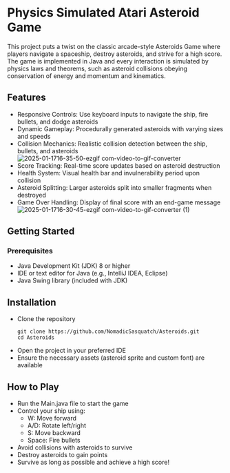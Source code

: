 # Physics Simulated Atari Asteroid Game
This project puts a twist on the classic arcade-style Asteroids Game where players navigate a spaceship, destroy asteroids, and strive for a high score. The game is implemented in Java and every interaction is simulated by physics laws and theorems, such as asteroid collisions obeying conservation of energy and momentum and kinematics.




## Features
- Responsive Controls: Use keyboard inputs to navigate the ship, fire bullets, and dodge asteroids
- Dynamic Gameplay: Procedurally generated asteroids with varying sizes and speeds
- Collision Mechanics: Realistic collision detection between the ship, bullets, and asteroids
![2025-01-1716-35-50-ezgif com-video-to-gif-converter](https://github.com/user-attachments/assets/a1902527-19e4-4118-850e-f802de633e54)
- Score Tracking: Real-time score updates based on asteroid destruction
- Health System: Visual health bar and invulnerability period upon collision
- Asteroid Splitting: Larger asteroids split into smaller fragments when destroyed
- Game Over Handling: Display of final score with an end-game message
![2025-01-1716-30-45-ezgif com-video-to-gif-converter (1)](https://github.com/user-attachments/assets/4c5b3412-9914-4fab-b37c-0e1192322f12)


## Getting Started

### Prerequisites
- Java Development Kit (JDK) 8 or higher
- IDE or text editor for Java (e.g., IntelliJ IDEA, Eclipse)
- Java Swing library (included with JDK)

## Installation
- Clone the repository
  ```
  git clone https://github.com/NomadicSasquatch/Asteroids.git
  cd Asteroids
  ```
- Open the project in your preferred IDE
- Ensure the necessary assets (asteroid sprite and custom font) are available

## How to Play
- Run the Main.java file to start the game
- Control your ship using:
  - W: Move forward
  - A/D: Rotate left/right
  - S: Move backward
  - Space: Fire bullets
- Avoid collisions with asteroids to survive
- Destroy asteroids to gain points
- Survive as long as possible and achieve a high score!
